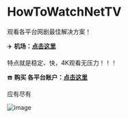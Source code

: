 # HowToWatchNetTV
观看各平台网剧最佳解决方案！

✈️ **机场：[点击这里](https://www.plmb001.com/auth/register?code=fC6j)**

特点就是稳定、快，4K观看无压力！！！

☎️ **购买 各平台账户：[点击这里](https://netflixtown.com/user?sid=9Bu8Cu)**

应有尽有

![image](https://user-images.githubusercontent.com/36230077/148874651-7e3c6479-04ca-4cec-be8c-06c2982f5397.png)
